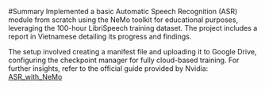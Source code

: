 #Summary
Implemented a basic Automatic Speech Recognition (ASR) module from scratch using the NeMo toolkit for educational purposes, leveraging the 100-hour LibriSpeech training dataset. The project includes a report in Vietnamese detailing its progress and findings.

The setup involved creating a manifest file and uploading it to Google Drive, configuring the checkpoint manager for fully cloud-based training. For further insights, refer to the official guide provided by Nvidia: [ASR_with_NeMo](https://github.com/NVIDIA/NeMo/blob/main/tutorials/asr/ASR_with_NeMo.ipynb)

